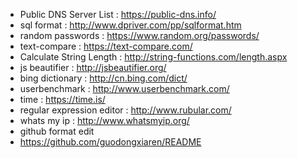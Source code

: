 * Public DNS Server List : 
https://public-dns.info/
* sql format : 
http://www.dpriver.com/pp/sqlformat.htm
* random passwords : 
https://www.random.org/passwords/
* text-compare : 
https://text-compare.com/
* Calculate String Length : 
http://string-functions.com/length.aspx
* js beautifier : 
http://jsbeautifier.org/
* bing dictionary : 
http://cn.bing.com/dict/
* userbenchmark : 
http://www.userbenchmark.com/
* time : 
https://time.is/
* regular expression editor : 
http://www.rubular.com/
* whats my ip : 
http://www.whatsmyip.org/
* github format edit
 * https://github.com/guodongxiaren/README

 

